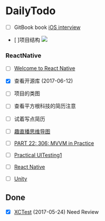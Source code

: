 
# DailyTodo

- [ ]  GitBook book [iOS interview](https://hit-alibaba.github.io/interview/iOS/Cocoa-Touch/UIView-Basic.html)



- [ ]项目结构
![](http://oc98nass3.bkt.clouddn.com/2017-06-05-14966576491146.jpg)

### ReactNative
- [ ] [Welcome to React Native](http://www.jianshu.com/p/0b268669099c)

- [x] 查看开源库 (2017-06-12)

- [ ] 项目的类图

- [ ] 查看平方根科技的简历注意

- [ ] 试着写点简历


- [ ] [趣直播思维导图](http://m.quzhiboapp.com/#!/intro/125)
- [ ] [PART 22: 306: MVVM in Practice](https://videos.raywenderlich.com/courses/59-rwdevcon-2016-vault/lessons/22)
- [ ] [Practical UITesting1](https://videos.raywenderlich.com/courses/81-rwdevcon-2017-vault-tutorials/lessons/14)
- [ ] [React Native](https://videos.raywenderlich.com/courses/81-rwdevcon-2017-vault-tutorials/lessons/9)


- [ ] [Unity](https://videos.raywenderlich.com/courses/81-rwdevcon-2017-vault-tutorials/lessons/12)


## Done

- [x] [XCTest](https://www.raywenderlich.com/118482/new-video-tutorial-series-testing-in-ios) (2017-05-24) Need Review


